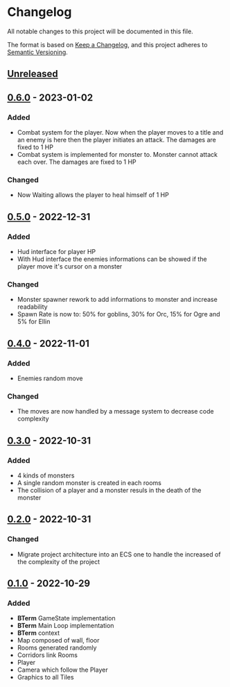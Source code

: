 # Changelog
All notable changes to this project will be documented in this file.

The format is based on [Keep a Changelog](https://keepachangelog.com/en/1.0.0/),
and this project adheres to [Semantic Versioning](https://semver.org/spec/v2.0.0.html).

## [Unreleased]

## [0.6.0] - 2023-01-02

### Added

- Combat system for the player. Now when the player moves to a title and an enemy is here then the player initiates an attack. The damages are fixed to 1 HP
- Combat system is implemented for monster to. Monster cannot attack each over. The damages are fixed to 1 HP

### Changed

- Now Waiting allows the player to heal himself of 1 HP 

## [0.5.0] - 2022-12-31

### Added

- Hud interface for player HP
- With Hud interface the enemies informations can be showed if the player move it's cursor on a monster

### Changed

- Monster spawner rework to add informations to monster and increase readability
- Spawn Rate is now to: 50% for goblins, 30% for Orc, 15% for Ogre and 5% for Ellin

## [0.4.0] - 2022-11-01

### Added

- Enemies random move

### Changed

- The moves are now handled by a message system to decrease code complexity

## [0.3.0] - 2022-10-31

### Added

- 4 kinds of monsters
- A single random monster is created in each rooms
- The collision of a player and a monster resuls in the death of the monster

## [0.2.0] - 2022-10-31

### Changed

- Migrate project architecture into an ECS one to handle the increased of the complexity of the project

## [0.1.0] - 2022-10-29

### Added

- **BTerm** GameState implementation
- **BTerm** Main Loop implementation
- **BTerm** context
- Map composed of wall, floor
- Rooms generated randomly
- Corridors link Rooms
- Player
- Camera which follow the Player
- Graphics to all Tiles

[unreleased]: https://github.com/ulphidius/dungeoncrawl/compare/v0.6.0...master
[0.6.0]: https://github.com/ulphidius/dungeoncrawl/compare/v0.5.0...v0.6.0
[0.5.0]: https://github.com/ulphidius/dungeoncrawl/compare/v0.4.0...v0.5.0
[0.4.0]: https://github.com/ulphidius/dungeoncrawl/compare/v0.3.0...v0.4.0
[0.3.0]: https://github.com/ulphidius/dungeoncrawl/compare/v0.2.0...v0.3.0
[0.2.0]: https://github.com/ulphidius/dungeoncrawl/compare/v0.1.0...v0.2.0
[0.1.0]: https://github.com/ulphidius/dungeoncrawl/releases/tag/v0.1.0
